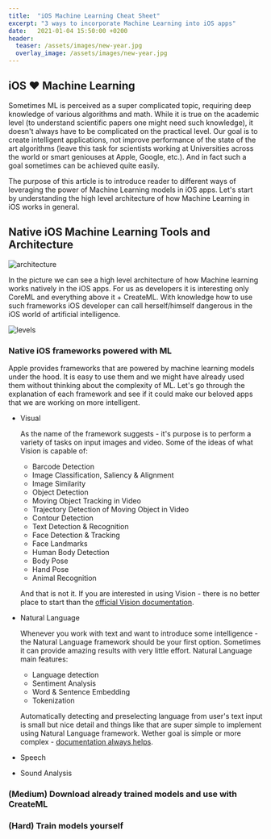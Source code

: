 ```yaml
---
title:  "iOS Machine Learning Cheat Sheet"
excerpt: "3 ways to incorporate Machine Learning into iOS apps"
date:   2021-01-04 15:50:00 +0200
header:
  teaser: /assets/images/new-year.jpg
  overlay_image: /assets/images/new-year.jpg
---
```


## iOS ❤️ Machine Learning

Sometimes ML is perceived as a super complicated topic, requiring deep knowledge of various algorithms and math. While it is true on the academic level (to understand scientific papers one might need such knowledge), it doesn't always have to be complicated on the practical level. Our goal is to create intelligent applications, not improve performance of the state of the art algorithms (leave this task for scientists working at Universities across the world or smart geniouses at Apple, Google, etc.). And in fact such a goal sometimes can be achieved quite easily.

The purpose of this article is to introduce reader to different ways of leveraging the power of Machine Learning models in iOS apps. Let's start by understanding the high level architecture of how Machine Learning in iOS works in general.

## Native iOS Machine Learning Tools and Architecture
![architecture](https://www.researchgate.net/profile/Alberto_Pacheco3/publication/324728615/figure/fig1/AS:684035428872194@1540098163253/iOS-CoreML-based-Machine-Learning-architecture.ppm)

In the picture we can see a high level architecture of how Machine learning works natively in the iOS apps. For us as developers it is interesting only CoreML and everything above it + CreateML. With knowledge how to use such frameworks iOS developer can call herself/himself dangerous in the iOS world of artificial intelligence.

![levels](https://i.imgflip.com/4shzs9.jpg)

### Native iOS frameworks powered with ML

Apple provides frameworks that are powered by machine learning models under the hood. It is easy to use them and we might have already used them without thinking about the complexity of ML. Let's go through the explanation of each framework and see if it could make our beloved apps that we are working on more intelligent.

- Visual
  
  As the name of the framework suggests - it's purpose is to perform a variety of tasks on input images and video. Some of the ideas of what Vision is capable of:
  - Barcode Detection
  - Image Classification, Saliency & Alignment
  - Image Similarity
  - Object Detection
  - Moving Object Tracking in Video
  - Trajectory Detection of Moving Object in Video
  - Contour Detection
  - Text Detection & Recognition
  - Face Detection & Tracking
  - Face Landmarks
  - Human Body Detection
  - Body Pose
  - Hand Pose
  - Animal Recognition
  
  And that is not it. If you are interested in using Vision - there is no better place to start than the [official Vision documentation](https://developer.apple.com/documentation/vision).

- Natural Language
  
  Whenever you work with text and want to introduce some intelligence - the Natural Language framework should be your first option. Sometimes it can provide amazing results with very little effort. Natural Language main features:
  - Language detection
  - Sentiment Analysis
  - Word & Sentence Embedding
  - Tokenization

  Automatically detecting and preselecting language from user's text input is small but nice detail and things like that are super simple to implement using Natural Language framework. Wether goal is simple or more complex - [documentation always helps](https://developer.apple.com/documentation/naturallanguage).
- Speech
- Sound Analysis

### (Medium) Download already trained models and use with CreateML

### (Hard) Train models yourself
